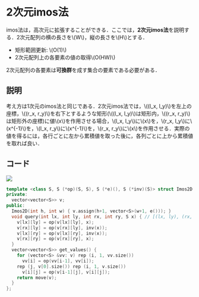 # 2次元imos法
imos法は，高次元に拡張することができる．ここでは，**2次元imos法**を説明する．2次元配列の横の長さを\\(W\\)，縦の長さを\\(H\\)とする．

- 矩形範囲更新: \\(O(1)\\)
- 2次元配列上の各要素の値の取得\\(O(HW)\\)

2次元配列の各要素は**可換群**を成す集合の要素である必要がある．

## 説明
考え方は1次元のimos法と同じである．2次元imos法では，\\((l\_x, l\_y)\\)を左上の座標，\\((r\_x, r\_y)\\)を右下とするような矩形(\\((l\_x, l\_y)\\)は矩形内，\\((r\_x, r\_y)\\)は矩形外の座標)に値\\(x\\)を作用させる場合，\\(l\_x, l\_y\\)に\\(x\\)を，\\(r\_x, l\_y\\)に\\(x^{-1}\\)を，\\(l\_x, r\_y\\)に\\(x^{-1}\\)を，\\(r\_x, r\_y\\)に\\(x\\)を作用させる．実際の値を得るには，各行ごとに左から累積値を取った後に，各列ごとに上から累積値を取れば良い．

## コード
[![](https://img.shields.io/badge/verify-passing-brightgreen)](https://atcoder.jp/contests/typical90/submissions/29194902)

```cpp
template <class S, S (*op)(S, S), S (*e)(), S (*inv)(S)> struct Imos2D {
private:
  vector<vector<S>> v;
public:
  Imos2D(int h, int w) { v.assign(h+1, vector<S>(w+1, e())); }
  void query(int lx, int ly, int rx, int ry, S x) { // [(lx, ly), (rx, ry))
    v[lx][ly] = op(v[lx][ly], x);
    v[rx][ly] = op(v[rx][ly], inv(x));
    v[lx][ry] = op(v[lx][ry], inv(x));
    v[rx][ry] = op(v[rx][ry], x);
  }
  vector<vector<S>> get_values() {
    for (vector<S> &vv: v) rep (i, 1, vv.size())
      vv[i] = op(vv[i-1], vv[i]);
    rep (j, v[0].size()) rep (i, 1, v.size())
      v[i][j] = op(v[i-1][j], v[i][j]);
    return move(v);
  }
};
```